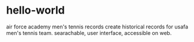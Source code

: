 # hello-world
air force academy men's tennis records
create historical records for usafa men's tennis team.
searachable, user interface, accessible on web.
